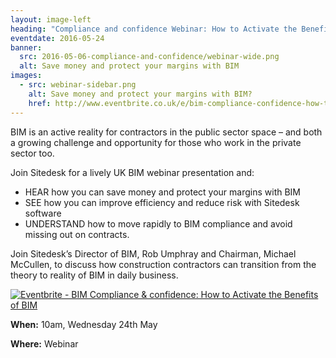 ```yaml
---
layout: image-left
heading: "Compliance and confidence Webinar: How to Activate the Benefits of BIM"
eventdate: 2016-05-24
banner: 
  src: 2016-05-06-compliance-and-confidence/webinar-wide.png
  alt: Save money and protect your margins with BIM
images:
  - src: webinar-sidebar.png
    alt: Save money and protect your margins with BIM?
    href: http://www.eventbrite.co.uk/e/bim-compliance-confidence-how-to-activate-the-benefits-of-bim-tickets-25162204832?ref=ebtnebregn
---
```


BIM is an active reality for contractors in the public sector space – and both a growing challenge and opportunity for those who work in the private sector too. 

Join Sitedesk for a lively UK BIM webinar presentation and:

* HEAR how you can save money and protect your margins with BIM
* SEE how you can improve efficiency and reduce risk with Sitedesk software
* UNDERSTAND how to move rapidly to BIM compliance and avoid missing out on contracts.

<!--more-->

Join Sitedesk’s Director of BIM, Rob Umphray and Chairman, Michael McCullen, to discuss how construction contractors can transition from the theory to reality of BIM in daily business. 

<a href="http://www.eventbrite.co.uk/e/bim-compliance-confidence-how-to-activate-the-benefits-of-bim-tickets-25162204832?ref=ebtnebregn" target="_blank"><img src="https://www.eventbrite.co.uk/custombutton?eid=25162204832" alt="Eventbrite - BIM Compliance &amp; confidence: How to Activate the Benefits of BIM" /></a>


**When:** 10am, Wednesday 24th May 

**Where:** Webinar
